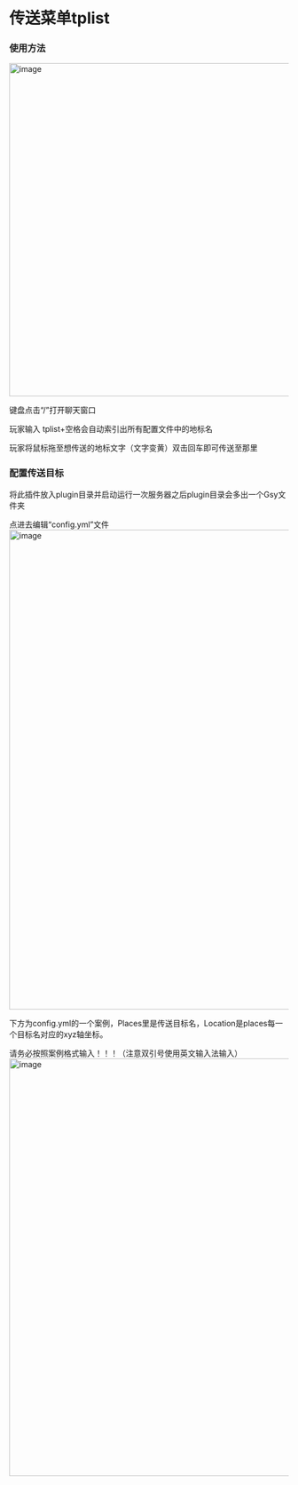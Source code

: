 # 传送菜单tplist



### 使用方法
<img width="600" alt="image" src="https://github.com/GuoShuyin/tplist/assets/90912609/b47f7d84-fa03-414d-b15d-b4d8a7a8fa0e">

键盘点击“/”打开聊天窗口

玩家输入 tplist+空格会自动索引出所有配置文件中的地标名

玩家将鼠标拖至想传送的地标文字（文字变黄）双击回车即可传送至那里



### 配置传送目标

将此插件放入plugin目录并启动运行一次服务器之后plugin目录会多出一个Gsy文件夹

点进去编辑“config.yml”文件
<img width="864" alt="image" src="https://github.com/GuoShuyin/tplist/assets/90912609/b48992f5-8f2c-478e-ac3b-c88287da18df">




下方为config.yml的一个案例，Places里是传送目标名，Location是places每一个目标名对应的xyz轴坐标。

请务必按照案例格式输入！！！（注意双引号使用英文输入法输入）
<img width="752" alt="image" src="https://github.com/GuoShuyin/tplist/assets/90912609/da21b96c-8001-4c5d-81b7-05e3c0cd6db5">

